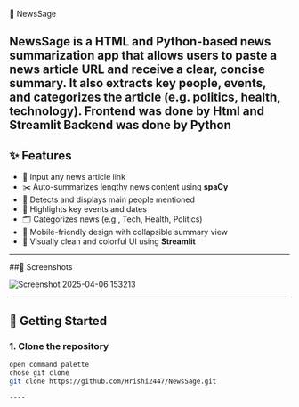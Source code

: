  📰 NewsSage

**NewsSage** is a HTML and Python-based news summarization app that allows users to paste a news article URL and receive a clear, concise summary. It also extracts key people, events, and categorizes the article (e.g. politics, health, technology).
Frontend was done by Html and Streamlit
Backend was done by Python
---

## ✨ Features

- 🔗 Input any news article link
- ✂️ Auto-summarizes lengthy news content using **spaCy**
- 👤 Detects and displays main people mentioned
- 📅 Highlights key events and dates
- 🗂 Categorizes news (e.g., Tech, Health, Politics)
- 📱 Mobile-friendly design with collapsible summary view
- 🎨 Visually clean and colorful UI using **Streamlit**

---
##📸 Screenshots



![Screenshot 2025-04-06 153213](https://github.com/user-attachments/assets/148c37dd-0b00-4632-b062-13ddffdf7d48)



---
## 🚀 Getting Started

### 1. Clone the repository
```bash
open command palette
chose git clone
git clone https://github.com/Hrishi2447/NewsSage.git

----
